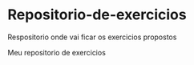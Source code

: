 # Repositorio-de-exercicios
Respositorio onde vai ficar os exercicios propostos

Meu repositorio de exercicios

